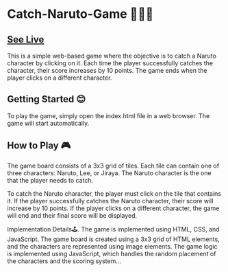 # Catch-Naruto-Game 🦊🍥🍜
## [See Live](https://stardust130.github.io/Catch-Naruto-Game/) 

This is a simple web-based game where the objective is to catch a Naruto character by clicking on it. Each time the player successfully catches the character, their score increases by 10 points. The game ends when the player clicks on a different character.

## Getting Started 😊
To play the game, simply open the index.html file in a web browser. The game will start automatically.


## How to Play 🎮
The game board consists of a 3x3 grid of tiles. Each tile can contain one of three characters: Naruto, Lee, or Jiraya. The Naruto character is the one that the player needs to catch.

To catch the Naruto character, the player must click on the tile that contains it. If the player successfully catches the Naruto character, their score will increase by 10 points. If the player clicks on a different character, the game will end and their final score will be displayed.


Implementation Details🕹️.
The game is implemented using HTML, CSS, and JavaScript. The game board is created using a 3x3 grid of HTML elements, and the characters are represented using image elements. The game logic is implemented using JavaScript, which handles the random placement of the characters and the scoring system...
